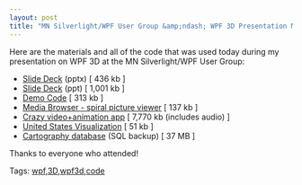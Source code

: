 ```yaml
---
layout: post
title: "MN Silverlight/WPF User Group &amp;ndash; WPF 3D Presentation Materials"
---
```


<p>Here are the materials and all of the code that was used today during my presentation on WPF 3D at the MN Silverlight/WPF User Group:</p>
  
<ul>   
<li><a href="http://www.kindohm.com/files/slug.2009.06/SLUG.06.2009.MikeHodnick.WPF3D.pptx">Slide Deck</a> (pptx) [ 436 kb ] </li>    
<li><a href="http://www.kindohm.com/files/slug.2009.06/SLUG.06.2009.MikeHodnick.WPF3D.ppt">Slide Deck</a> (ppt) [ 1,001 kb ] </li>    
<li><a href="http://www.kindohm.com/files/slug.2009.06/SLUG.WPF3D.Final.zip">Demo Code</a> [ 313 kb ] </li>    
<li><a href="http://www.kindohm.com/files/slug.2009.06/MediaBrowser.zip">Media Browser - spiral picture viewer</a> [ 137 kb ] </li>    
<li><a href="http://www.kindohm.com/files/slug.2009.06/MoveCamera.zip">Crazy video+animation app</a> [ 7,770 kb (includes audio) ] </li>    
<li><a href="http://www.kindohm.com/files/slug.2009.06/Cartography3D-v2.zip">United States Visualization</a> [ 51 kb ] </li>    
<li><a href="http://www.kindohm.com/files/tccc/CartographyDB.zip">Cartography database</a> (SQL backup) [ 37 MB ] </li> </ul>  
<p>Thanks to everyone who attended!</p>
  
<div id="scid:0767317B-992E-4b12-91E0-4F059A8CECA8:c5d923b1-fef8-4657-880f-823894aea53d" class="tags">Tags: <a href="http://technorati.com/tags/wpf" rel="tag">wpf</a>,<a href="http://technorati.com/tags/3D" rel="tag">3D</a>,<a href="http://technorati.com/tags/wpf3d" rel="tag">wpf3d</a>,<a href="http://technorati.com/tags/code" rel="tag">code</a></div> 
